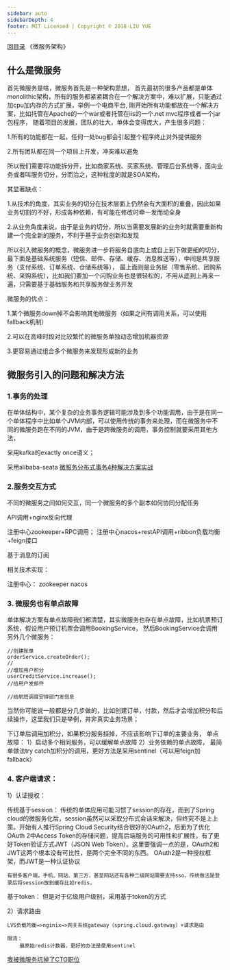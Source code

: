 ```yaml
---
sidebar: auto
sidebarDepth: 4
footer: MIT Licensed | Copyright © 2018-LIU YUE
---
```


[回目录](/docs/software)  《微服务架构》

## 什么是微服务

首先微服务是啥，微服务首先是一种架构思想，
首先最初的很多产品都是单体monolithic架构，所有的服务都紧紧耦合在一个解决方案中，难以扩展，只能通过加cpu加内存的方式扩展，举例一个电商平台,
刚开始所有功能都放在一个解决方案，比如托管在Apache的一个war或者托管在iis的一个.net mvc程序或者一个jar包程序，
随着项目的发展，团队的壮大，单体会变得庞大，产生很多问题：

1.所有的功能都在一起，任何一处bug都会引起整个程序终止对外提供服务

2.所有团队都在同一个项目上开发，冲突难以避免

所以我们需要将功能拆分开，比如商家系统、买家系统、管理后台系统等，面向业务或者叫服务切分，分而治之，这种粒度的就是SOA架构，

其显著缺点：

1.从技术的角度，其实业务的切分在技术层面上仍然会有大面积的重叠，因此如果业务切割的不好，形成各种依赖，有可能在修改时牵一发而动全身

2.从业务角度来说，由于是业务的切分，所以当需要发展新的业务时就需要重新构建一个完全新的服务，不利于基于业务创新和发现

所以引入微服务的概念，微服务进一步将服务自底向上或自上到下做更细的切分，最下面是基础系统服务（短信、邮件、存储、缓存、消息推送等），中间是共享服务（支付系统、订单系统、仓储系统等），
最上面则是业务层（零售系统、团购系统、采购系统），比如我们要加一个闪购业务也是很轻松的，不用从底到上再来一遍，只需要基于基础服务和共享服务做业务开发

微服务的优点：

1.某个微服务down掉不会影响其他微服务（如果之间有调用关系，可以使用fallback机制）

2.可以在高峰时段对比较繁忙的微服务单独动态增加机器资源

3.更容易通过组合多个微服务来发现形成新的业务

## 微服务引入的问题和解决方法

### 1.事务的处理

在单体结构中，某个复杂的业务事务逻辑可能涉及到多个功能调用，由于是在同一个单体程序中比如单个JVM内部，可以使用传统的事务来处理，而在微服务中不同的微服务跑在不同的JVM，由于是跨微服务的调用，事务控制就要采用其他方法，

采用kafka的exactly once语义；

采用alibaba-seata
[微服务分布式事务4种解决方案实战](https://juejin.im/post/5de4cc8ff265da05ef59fec0)


### 2.服务交互方式

不同的微服务之间如何交互，同一个微服务的多个副本如何协同分配任务

API调用+nginx反向代理

注册中心zookeeper+RPC调用； 注册中心nacos+restAPI调用+ribbon负载均衡+feign接口

基于消息的订阅

相关技术实现：

注册中心：
zookeeper
nacos


### 3. 微服务也有单点故障

单体解决方案有单点故障我们都清楚，其实微服务也存在单点故障，比如机票预订系统，假设用户预订机票会调用BookingService，
然后BookingService会调用另外几个微服务：
```
//创建账单
orderService.createOrder();
//
//增加用户积分
userCreditService.increase();
//给用户发邮件

//给航班调度安排部门发信息

```
当然你可能说一般都是分几步做的，比如创建订单，付款，然后才会增加积分和后续操作，这里我们只是举例，并非真实业务场景；

下订单后调用加积分，如果积分服务挂掉，不应该影响下订单的主要业务，
单点故障：
1）启动多个相同服务，可以缓解单点故障
2）业务依赖的单点故障，
最简单做法try catch加积分的调用，更好方法是采用sentinel（可以用feign加fallback）


### 4. 客户端请求：

1）认证授权：

传统基于session：
	传统的单体应用可能习惯了session的存在，而到了Spring cloud的微服务化后，session虽然可以采取分布式会话来解决，但终究不是上上策。开始有人推行Spring Cloud Security结合很好的OAuth2，后面为了优化OAuth 2中Access Token的存储问题，提高后端服务的可用性和扩展性，有了更好Token验证方式JWT（JSON Web Token）。这里要强调一点的是，OAuth2和JWT这两个根本没有可比性，是两个完全不同的东西。 OAuth2是一种授权框架，而JWT是一种认证协议

	有很多客户端，手机、网站、第三方，甚至网站还有各种二级网站需要支持sso，传统做法是登录后将session放到缓存比如redis，

基于token：
	但是对于亿级用户级别，采用基于token的方式

2）请求路由

	LVS负载均衡=>nginix=>网关系统gateway（spring.cloud.gateway）+请求路由
	
	限流：
		最原始redis计数器，更好的办法是使用sentinel


[我被微服务坑掉了CTO职位](https://mp.weixin.qq.com/s/KLvRSYcksglZ7cBus4V7XA)
<disqus/>